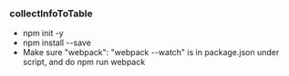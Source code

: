 ### collectInfoToTable
* npm init -y
* npm install --save
* Make sure "webpack": "webpack --watch" is in package.json under script, and do npm run webpack
